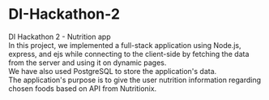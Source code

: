 # DI-Hackathon-2 <br/>
DI Hackathon 2 - Nutrition app <br/>
In this project, we implemented a full-stack application using Node.js, express, and ejs while connecting to the client-side by fetching the data from the server and using it on dynamic pages. <br/>
We have also used PostgreSQL to store the application's data. <br/>
The application's purpose is to give the user nutrition information regarding chosen foods based on API from Nutritionix.
